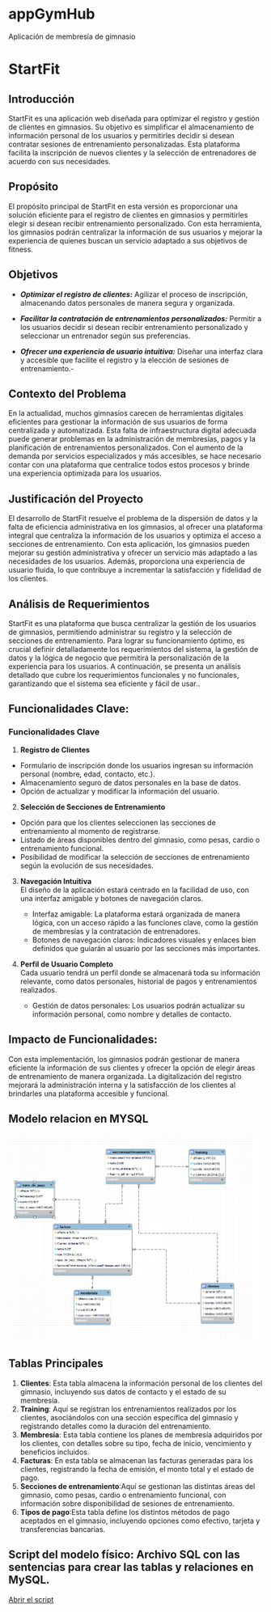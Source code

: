 # appGymHub
Aplicación de membresía de gimnasio
# StartFit
## Introducción
StartFit es una aplicación web diseñada para optimizar el registro y gestión de clientes en gimnasios. Su objetivo es simplificar el almacenamiento de información personal de los usuarios y permitirles decidir si desean contratar sesiones de entrenamiento personalizadas. Esta plataforma facilita la inscripción de nuevos clientes y la selección de entrenadores de acuerdo con sus necesidades.

## Propósito
El propósito principal de StartFit en esta versión es proporcionar una solución eficiente para el registro de clientes en gimnasios y permitirles elegir si desean recibir entrenamiento personalizado. Con esta herramienta, los gimnasios podrán centralizar la información de sus usuarios y mejorar la experiencia de quienes buscan un servicio adaptado a sus objetivos de fitness.
## Objetivos

- ***Optimizar el registro de clientes:*** Agilizar el proceso de inscripción, almacenando datos personales de manera segura y organizada.

- ***Facilitar la contratación de entrenamientos personalizados:*** Permitir a los usuarios decidir si desean recibir entrenamiento personalizado y seleccionar un entrenador según sus preferencias.

- ***Ofrecer una experiencia de usuario intuitiva:*** Diseñar una interfaz clara y accesible que facilite el registro y la elección de sesiones de entrenamiento.- 

## Contexto del Problema
En la actualidad, muchos gimnasios carecen de herramientas digitales eficientes para gestionar la información de sus usuarios de forma centralizada y automatizada. Esta falta de infraestructura digital adecuada puede generar problemas en la administración de membresías, pagos y la planificación de entrenamientos personalizados. Con el aumento de la demanda por servicios especializados y más accesibles, se hace necesario contar con una plataforma que centralice todos estos procesos y brinde una experiencia optimizada para los usuarios.

## Justificación del Proyecto
El desarrollo de StartFit resuelve el problema de la dispersión de datos y la falta de eficiencia administrativa en los gimnasios, al ofrecer una plataforma integral que centraliza la información de los usuarios y optimiza el acceso a secciones de entrenamiento. Con esta aplicación, los gimnasios pueden mejorar su gestión administrativa y ofrecer un servicio más adaptado a las necesidades de los usuarios. Además, proporciona una experiencia de usuario fluida, lo que contribuye a incrementar la satisfacción y fidelidad de los clientes.

## Análisis de Requerimientos
StartFit es una plataforma que busca centralizar la gestión de los usuarios de gimnasios, permitiendo administrar su registro y la selección de secciones de entrenamiento. Para lograr su funcionamiento óptimo, es crucial definir detalladamente los requerimientos del sistema, la gestión de datos y la lógica de negocio que permitirá la personalización de la experiencia para los usuarios. A continuación, se presenta un análisis detallado que cubre los requerimientos funcionales y no funcionales, garantizando que el sistema sea eficiente y fácil de usar..

## Funcionalidades Clave:

### Funcionalidades Clave

1. **Registro de Clientes**  
- Formulario de inscripción donde los usuarios ingresan su información personal (nombre, edad, contacto, etc.).
- Almacenamiento seguro de datos personales en la base de datos.
- Opción de actualizar y modificar la información del usuario.
2. **Selección de Secciones de Entrenamiento**  
  - Opción para que los clientes seleccionen las secciones de entrenamiento al momento de registrarse.
  - Listado de áreas disponibles dentro del gimnasio, como pesas, cardio o entrenamiento funcional.
  - Posibilidad de modificar la selección de secciones de entrenamiento según la evolución de sus necesidades.

3. **Navegación Intuitiva**  
   El diseño de la aplicación estará centrado en la facilidad de uso, con una interfaz amigable y botones de navegación claros.

   - Interfaz amigable: La plataforma estará organizada de manera lógica, con un acceso rápido a las funciones clave, como la gestión de membresías y la contratación de entrenadores.
   - Botones de navegación claros: Indicadores visuales y enlaces bien definidos que guiarán al usuario por las secciones más importantes.

4. **Perfil de Usuario Completo**  
   Cada usuario tendrá un perfil donde se almacenará toda su información relevante, como datos personales, historial de pagos y entrenamientos realizados.

   - Gestión de datos personales: Los usuarios podrán actualizar su información personal, como nombre y detalles de contacto.
   
## Impacto de Funcionalidades:
Con esta implementación, los gimnasios podrán gestionar de manera eficiente la información de sus clientes y ofrecer la opción de elegir áreas de entrenamiento de manera organizada. La digitalización del registro mejorará la administración interna y la satisfacción de los clientes al brindarles una plataforma accesible y funcional.

## Modelo relacion en MYSQL
![image](https://github.com/luxmzl/appGymHub/blob/main/examen.PNG)

## Tablas Principales
1. **Clientes**: Esta tabla almacena la información personal de los clientes del gimnasio, incluyendo sus datos de contacto y el estado de su membresía.
2. **Training**: Aquí se registran los entrenamientos realizados por los clientes, asociándolos con una sección específica del gimnasio y registrando detalles como la duración del entrenamiento.
3. **Membresía**: Esta tabla contiene los planes de membresía adquiridos por los clientes, con detalles sobre su tipo, fecha de inicio, vencimiento y beneficios incluidos.
4. **Facturas**: En esta tabla se almacenan las facturas generadas para los clientes, registrando la fecha de emisión, el monto total y el estado de pago.
5. **Secciones de entrenamiento**:Aquí se gestionan las distintas áreas del gimnasio, como pesas, cardio o entrenamiento funcional, con información sobre disponibilidad de sesiones de entrenamiento.
6. **Tipos de pago**:Esta tabla define los distintos métodos de pago aceptados en el gimnasio, incluyendo opciones como efectivo, tarjeta y transferencias bancarias.

## Script del modelo físico: Archivo SQL con las sentencias para crear las tablas y relaciones en MySQL. 
[Abrir el script]([https://raw.githubusercontent.com/usuario/repositorio/main/docs/manual.pdf](https://github.com/luxmzl/appGymHub/blob/main/EXAMEN%20ABP%20GYMHUB%20(1).sql))






